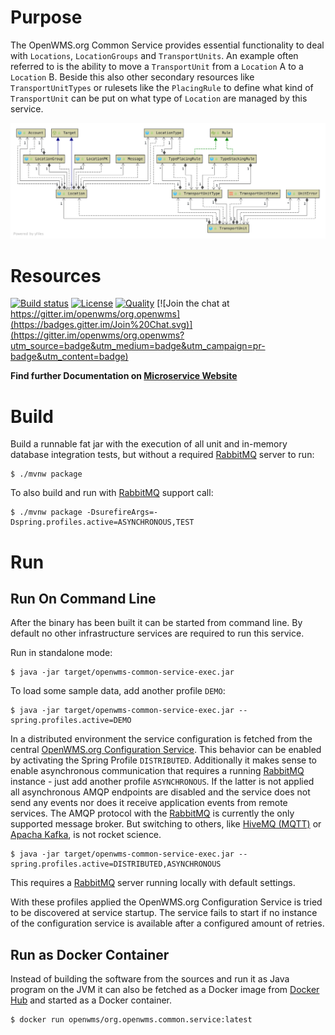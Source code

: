 # Purpose
The OpenWMS.org Common Service provides essential functionality to deal with `Locations`, `LocationGroups` and `TransportUnits`. An example
often referred to is the ability to move a `TransportUnit` from a `Location` A to a `Location` B. Beside this also other secondary resources
like `TransportUnitTypes` or rulesets like the `PlacingRule` to define what kind of `TransportUnit` can be put on what type of `Location` 
are managed by this service. 

![ClassDiagram][1]

# Resources

[![Build status](https://github.com/openwms/org.openwms.common.service/actions/workflows/main.yml/badge.svg)](https://github.com/openwms/org.openwms.common.service/actions/workflows/main.yml)
[![License](https://img.shields.io/badge/License-Apache%202.0-blue.svg)](LICENSE)
[![Quality](https://sonarcloud.io/api/project_badges/measure?project=org.openwms:org.openwms.common.service&metric=alert_status)](https://sonarcloud.io/dashboard?id=org.openwms:org.openwms.common.service)
[![Join the chat at https://gitter.im/openwms/org.openwms](https://badges.gitter.im/Join%20Chat.svg)](https://gitter.im/openwms/org.openwms?utm_source=badge&utm_medium=badge&utm_campaign=pr-badge&utm_content=badge)

**Find further Documentation on [Microservice Website](https://openwms.github.io/org.openwms.common.service)**

# Build
Build a runnable fat jar with the execution of all unit and in-memory database integration tests, but without a required [RabbitMQ](https://www.rabbitmq.com)
server to run: 

```
$ ./mvnw package
```

To also build and run with [RabbitMQ](https://www.rabbitmq.com) support call:

```
$ ./mvnw package -DsurefireArgs=-Dspring.profiles.active=ASYNCHRONOUS,TEST
```

# Run

## Run On Command Line
After the binary has been built it can be started from command line. By default no other infrastructure services are required to run this
service.

Run in standalone mode:
```
$ java -jar target/openwms-common-service-exec.jar
```

To load some sample data, add another profile `DEMO`:
```
$ java -jar target/openwms-common-service-exec.jar --spring.profiles.active=DEMO
```

In a distributed environment the service configuration is fetched from the central [OpenWMS.org Configuration Service](https://github.com/spring-labs/org.openwms.configuration).
This behavior can be enabled by activating the Spring Profile `DISTRIBUTED`. Additionally it makes sense to enable asynchronous
communication that requires a running [RabbitMQ](https://www.rabbitmq.com) instance - just add another profile `ASYNCHRONOUS`. If the latter
is not applied all asynchronous AMQP endpoints are disabled and the service does not send any events nor does it receive application events
from remote services. The AMQP protocol with the [RabbitMQ](https://www.rabbitmq.com) is currently the only supported message broker. But
switching to others, like [HiveMQ (MQTT)](https://www.hivemq.com) or [Apacha Kafka](https://kafka.apache.org/), is not rocket science.

```
$ java -jar target/openwms-common-service-exec.jar --spring.profiles.active=DISTRIBUTED,ASYNCHRONOUS
```
This requires a [RabbitMQ](https://www.rabbitmq.com) server running locally with default settings.

With these profiles applied the OpenWMS.org Configuration Service is tried to be discovered at service startup. The service fails to start
if no instance of the configuration service is available after a configured amount of retries.

## Run as Docker Container
Instead of building the software from the sources and run it as Java program on the JVM it can also be fetched as a Docker image from 
[Docker Hub](https://hub.docker.com/repository/docker/openwms/org.openwms.common.service) and started as a Docker container.

```
$ docker run openwms/org.openwms.common.service:latest
```

[1]: src/site/resources/images/class-overview.png
